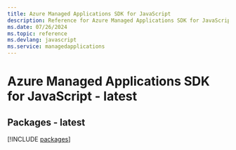 ```yaml
---
title: Azure Managed Applications SDK for JavaScript
description: Reference for Azure Managed Applications SDK for JavaScript
ms.date: 07/26/2024
ms.topic: reference
ms.devlang: javascript
ms.service: managedapplications
---
```

# Azure Managed Applications SDK for JavaScript - latest
## Packages - latest
[!INCLUDE [packages](managed-applications-index.md)]
